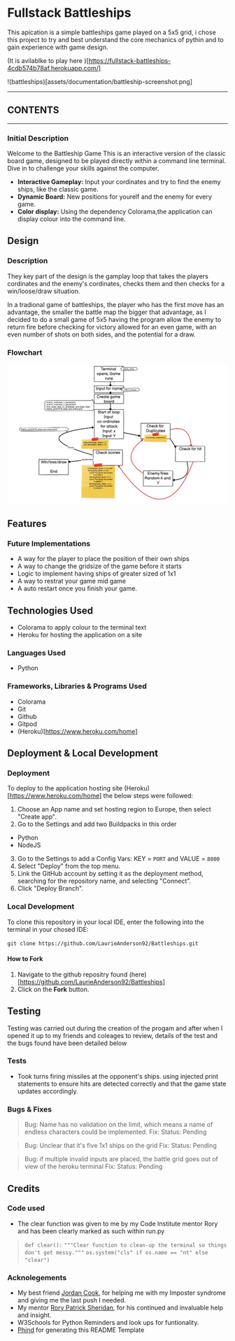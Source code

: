 # Fullstack Battleships

This apication is a simple battleships game played on a 5x5 grid, i chose this project to try and best understand the core mechanics of pythin and to gain experience with game design.

(It is avilablke to play here )[https://fullstack-battleships-4cdb574b78af.herokuapp.com/]

!(battleships)[assets/documentation/battleship-screenshot.png]

---

## CONTENTS


---

### Initial Description

Welcome to the Battleship Game This is an interactive version of the classic board game, designed to be played directly within a command line terminal. Dive in to challenge your skills against the computer.

- **Interactive Gameplay:** Input your cordinates and try to find the enemy ships, like the classic game. 
- **Dynamic Board:** New positions for yourelf and the enemy for every game.
- **Color display:** Using the dependency Colorama,the application can display colour into the command line.

## Design

### Description

They key part of the design is the gamplay loop that takes the players cordinates and the enemy's cordinates, checks them and then checks for a win/loose/draw situation.

In a tradional game of battleships, the player who has the first move has an advantage, the smaller the battle map the bigger that advantage, as I decided to do a small game of 5x5 having the program allow the enemy to return fire before checking for victory allowed for an even game, with an even number of shots on both sides, and the potential for a draw.

### Flowchart

![Flowchart](assets/documentation/flowchart.png)

## Features

### Future Implementations

- A way for the player to place the position of their own ships
- A way to change the gridsize of the game before it starts
- Logic to implement having ships of greater sized of 1x1
- A way to restrat your game mid game
- A auto restart once you finish your game.

## Technologies Used

- Colorama to apply colour to the terminal text
- Heroku for hosting the application on a site

### Languages Used

- Python

### Frameworks, Libraries & Programs Used

- Colorama
- Git
- Github
- Gitpod
- (Heroku)[https://www.heroku.com/home]

## Deployment & Local Development

### Deployment

To deploy to the application hosting site (Heroku)[https://www.heroku.com/home] the below steps were followed:

1. Choose an App name and set hosting region to Europe, then select "Create app".
2. Go to the Settings and add two Buildpacks in this order 
  - Python 
  - NodeJS
3. Go to the Settings to add a Config Vars: KEY = `PORT` and VALUE = `8000`
4. Select "Deploy" from the top menu.
5. Link the GitHub account by setting it as the deployment method, searching for the repository name, and selecting "Connect".
6. Click "Deploy Branch".

### Local Development

To clone this repository in your local IDE, enter the following into the terminal in your chosed IDE:

`git clone https://github.com/LaurieAnderson92/Battleships.git`

#### How to Fork

1. Navigate to the github repositry found (here)[https://github.com/LaurieAnderson92/Battleships]
2. Click on the **Fork** button.

## Testing

Testing was carried out during the creation of the progam and after when I opened it up to my friends and coleages to review, details of the test and the bugs found have been detailed below

### Tests

- Took turns firing missiles at the opponent's ships. using injected print statements to ensure hits are detected correctly and that the game state updates accordingly.


### Bugs & Fixes

> Bug: Name has no validation on the limit, which means a name of endless characters could be implemented.
> Fix:
> Status: Pending

> Bug: Unclear that it's five 1x1 ships on the grid
> Fix: 
> Status: Pending

> Bug: if multiple invalid inputs are placed, the battle grid goes out of view of the heroku terminal
> Fix:
> Status: Pending

## Credits

### Code used
- The clear function was given to me by my Code Institute mentor Rory and has been clearly marked as such within run.py
> `def clear():`
>    `"""Clear function to clean-up the terminal so things don't get messy."""`
>    `os.system("cls" if os.name == "nt" else "clear")`

### Acknolegements
- My best friend [Jordan Cook](https://github.com/Bowtie7114), for helping me with my Imposter syndrome and giving me the last push I needed.
- My mentor [Rory Patrick Sheridan](https://github.com/Ri-Dearg), for his continued and invaluable help and insight.
- W3Schools for Python Reminders and look ups for funtionality.
- [Phind](https://www.phind.com/search?home=true) for generating this README Template
